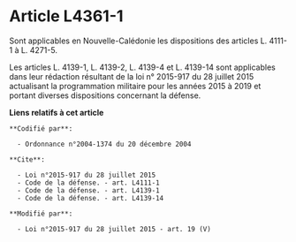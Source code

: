 # Article L4361-1

Sont applicables en Nouvelle-Calédonie les dispositions des articles L. 4111-1 à L. 4271-5. 

Les articles L. 4139-1, L. 4139-2, L. 4139-4 et L. 4139-14 sont applicables dans leur rédaction résultant de la loi n°
2015-917 du 28 juillet 2015 actualisant la programmation militaire pour les années 2015 à 2019 et portant diverses
dispositions concernant la défense.

**Liens relatifs à cet article**

	**Codifié par**:

	  - Ordonnance n°2004-1374 du 20 décembre 2004

	**Cite**:

	  - Loi n°2015-917 du 28 juillet 2015
	  - Code de la défense. - art. L4111-1
	  - Code de la défense. - art. L4139-1
	  - Code de la défense. - art. L4139-14

	**Modifié par**:

	  - Loi n°2015-917 du 28 juillet 2015 - art. 19 (V)
